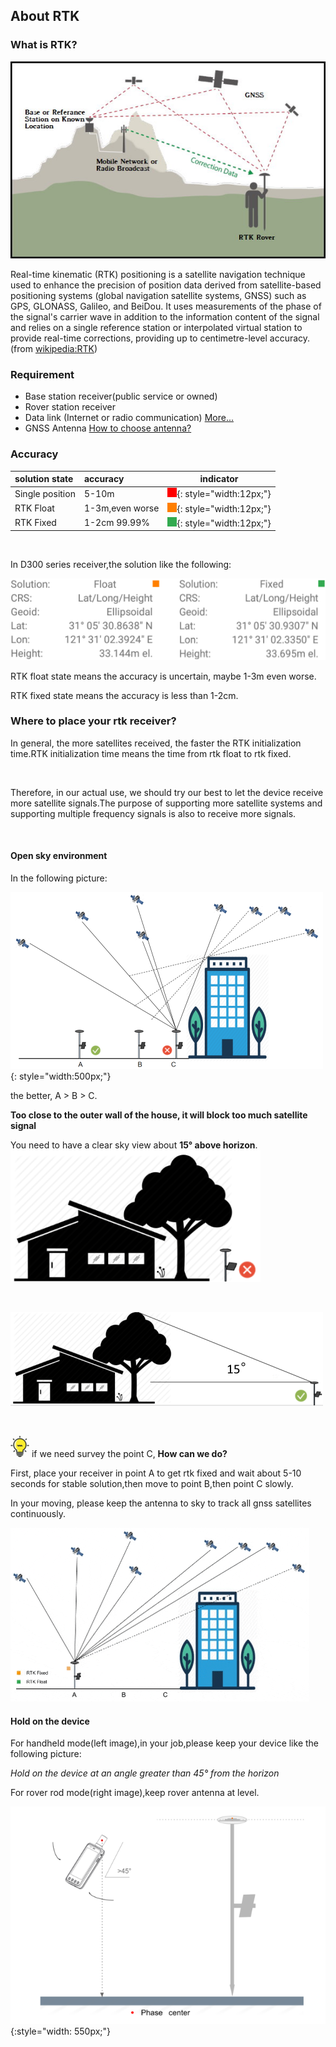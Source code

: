 ## About RTK

### What is RTK?
  ![](images/rtk_survey.jpg)
  
  
  Real-time kinematic (RTK) positioning is a satellite navigation technique used to enhance the precision of position data derived from satellite-based positioning systems (global navigation satellite systems, GNSS) such as GPS, GLONASS, Galileo, and BeiDou. It uses 
measurements of the phase of the signal's carrier wave in addition to the information content of the signal and relies on a single reference station or interpolated virtual 
station to provide real-time corrections, providing up to centimetre-level accuracy. (from [wikipedia:RTK](https://en.wikipedia.org/wiki/Real-time_kinematic))

### Requirement

* Base station receiver(public service or owned)
* Rover station receiver
* Data link (Internet or radio communication) [More...](../../common/free-ntrip-service/)
* GNSS Antenna [How to choose antenna?](../choice-of-antenna)

### Accuracy

  | solution state | accuracy | indicator |
  | :--- | :--- | --- |
  | Single position | 5-10m | ![Single](images/single-state.png){: style="width:12px;"} |
  | RTK Float | 1-3m,even worse | ![Float](images/float-state.png){: style="width:12px;"} |
  | RTK Fixed | 1-2cm 99.99% | ![Fixed](images/fixed-state.png){: style="width:12px;"} |
  
  <br>
  
  In D300 series receiver,the solution like the following:
  
  ![](images/rtk-state.png)
  
  RTK float state means the accuracy is uncertain, maybe 1-3m even worse. 
  
  RTK fixed state means the accuracy is less than 1-2cm.
  

  
### Where to place your rtk receiver?
  
  In general, the more satellites received, the faster the RTK initialization time.RTK initialization time means the time from rtk float to rtk fixed.
  
  <br>
  
  Therefore, in our actual use, we should try our best to let the device receive more satellite signals.The purpose of supporting more satellite systems and supporting multiple frequency signals is also to receive more signals.

  <br>

#### Open sky environment
  In the following picture:
  
  ![](images/rtk-place-1.png){: style="width:500px;"}
  
  the better, A > B > C.
  
  **Too close to the outer wall of the house, it will block too much satellite signal**
  
  
  You need to have a clear sky view about **15° above horizon**.
  ![](images/rtk-place-2.png)
  
<br>

  ![](images/rtk-place-3.png)
  
<br>

  ![](../images/tips.png) if we need survey the point C, **How can we do?**
  
  First, place your receiver in point A to get rtk fixed and wait about 5-10 seconds for stable solution,then move to point B,then point C slowly.
  
  In your moving, please keep the antenna to sky to track all gnss satellites continuously.
  
  ![](images/fixed-moving.gif)
  
#### Hold on the device

  For handheld mode(left image),in your job,please keep your device like the following picture:
  
  *Hold on the device at an angle greater than 45° from the horizon*
  
  For rover rod mode(right image),keep rover antenna at level.
  
  ![](images/rover-1.png){:style="width: 550px;"} 
  


  
